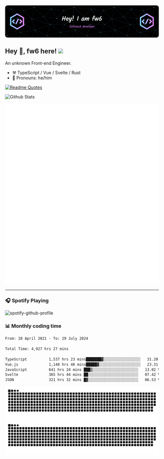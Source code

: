 ![Header](github-header-image.png)

## Hey 👋, fw6 here! <img src="https://github.githubassets.com/images/mona-whisper.gif" height="24" />


An unknown Front-end Engineer.

-   :hammer_and_pick: TypeScript / Vue / Svelte / Rust
-   :man: Pronouns: he/him


[![Readme Quotes](https://quotes-github-readme.vercel.app/api?type=horizontal&theme=algolia)](https://github.com/piyushsuthar/github-readme-quotes)



![Github Stats](https://github-readme-stats.vercel.app/api?username=fw6&bg_color=30,e96443,904e95&title_color=fff&text_color=fff)

![](https://raw.githubusercontent.com/fw6/github-stats-transparent/output/generated/overview.svg)
![](https://raw.githubusercontent.com/fw6/github-stats-transparent/output/generated/languages.svg)


---

### 🎧 Spotify Playing

<!-- ![spotify-github-profile](/img/default.svg) -->

![spotify-github-profile](https://spotify-github-profile.vercel.app/api/view.svg?uid=r6wn4hdvypv0lkzyrj0e0pjct&cover_image=true&theme=default&show_offline=true&background_color=9a10ad&interchange=true&bar_color_cover=true)



### :bar_chart: Monthly coding time 

<!--START_SECTION:waka-->

```txt
From: 28 April 2021 - To: 29 July 2024

Total Time: 4,927 hrs 27 mins

TypeScript          1,537 hrs 23 mins███████▓░░░░░░░░░░░░░░░░░   31.20 %
Vue.js              1,148 hrs 46 mins█████▓░░░░░░░░░░░░░░░░░░░   23.31 %
JavaScript          641 hrs 24 mins ███▒░░░░░░░░░░░░░░░░░░░░░   13.02 %
Svelte              365 hrs 44 mins ██░░░░░░░░░░░░░░░░░░░░░░░   07.42 %
JSON                321 hrs 32 mins █▓░░░░░░░░░░░░░░░░░░░░░░░   06.53 %
```

<!--END_SECTION:waka-->




![github contribution grid snake animation](https://raw.githubusercontent.com/platane/platane/output/github-contribution-grid-snake-dark.svg#gh-dark-mode-only)![github contribution grid snake animation](https://raw.githubusercontent.com/platane/platane/output/github-contribution-grid-snake.svg#gh-light-mode-only)
